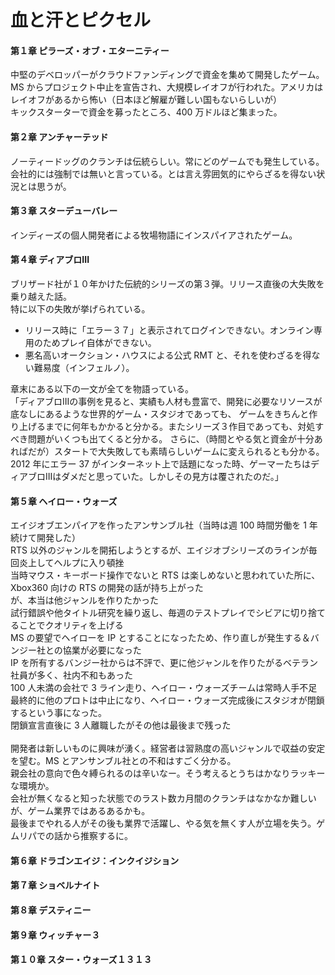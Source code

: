 # 血と汗とピクセル
#### 第１章 ピラーズ・オブ・エターニティー
中堅のデベロッパーがクラウドファンディングで資金を集めて開発したゲーム。<br/>
MS からプロジェクト中止を宣告され、大規模レイオフが行われた。アメリカはレイオフがあるから怖い（日本ほど解雇が難しい国もないらしいが）<br/>
キックスターターで資金を募ったところ、400 万ドルほど集まった。<br/>

#### 第２章 アンチャーテッド
ノーティードッグのクランチは伝統らしい。常にどのゲームでも発生している。
会社的には強制では無いと言っている。とは言え雰囲気的にやらざるを得ない状況とは思うが。

#### 第３章 スターデューバレー
インディーズの個人開発者による牧場物語にインスパイアされたゲーム。

#### 第４章 ディアブロIII
ブリザード社が１０年かけた伝統的シリーズの第３弾。リリース直後の大失敗を乗り越えた話。<br/>
特に以下の失敗が挙げられている。
- リリース時に「エラー３７」と表示されてログインできない。オンライン専用のためプレイ自体ができない。
- 悪名高いオークション・ハウスによる公式 RMT と、それを使わざるを得ない難易度（インフェルノ）。

章末にある以下の一文が全てを物語っている。<br/>
「ディアブロIIIの事例を見ると、実績も人材も豊富で、開発に必要なリソースが底なしにあるような世界的ゲーム・スタジオであっても、
ゲームをきちんと作り上げるまでに何年もかかると分かる。またシリーズ３作目であっても、対処すべき問題がいくつも出てくると分かる。
さらに、（時間とやる気と資金が十分あればだが）スタートで大失敗しても素晴らしいゲームに変えられるとも分かる。
2012 年にエラー 37 がインターネット上で話題になった時、ゲーマーたちはディアブロIIIはダメだと思っていた。しかしその見方は覆されたのだ。」

#### 第５章 ヘイロー・ウォーズ
エイジオブエンパイアを作ったアンサンブル社（当時は週 100 時間労働を 1 年続けて開発した）<br/>
RTS 以外のジャンルを開拓しようとするが、エイジオブシリーズのラインが毎回炎上してヘルプに入り頓挫<br/>
当時マウス・キーボード操作でないと RTS は楽しめないと思われていた所に、Xbox360 向けの RTS の開発の話が持ち上がった<br/>
が、本当は他ジャンルを作りたかった<br/>
試行錯誤や他タイトル研究を繰り返し、毎週のテストプレイでシビアに切り捨てることでクオリティを上げる<br/>
MS の要望でヘイローを IP とすることになったため、作り直しが発生する＆バンジー社との協業が必要になった<br/>
IP を所有するバンジー社からは不評で、更に他ジャンルを作りたがるベテラン社員が多く、社内不和もあった<br/>
100 人未満の会社で 3 ライン走り、ヘイロー・ウォーズチームは常時人手不足<br/>
最終的に他のプロトは中止になり、ヘイロー・ウォーズ完成後にスタジオが閉鎖するという事になった。<br/>
閉鎖宣言直後に 3 人離職したがその他は最後まで残った<br/>
<br/>
開発者は新しいものに興味が湧く。経営者は習熟度の高いジャンルで収益の安定を望む。MS とアンサンブル社との不和はすごく分かる。<br/>
親会社の意向で色々縛られるのは辛いなー。そう考えるとうちはかなりラッキーな環境か。<br/>
会社が無くなると知った状態でのラスト数カ月間のクランチはなかなか難しいが、ゲーム業界ではあるあるかも。<br/>
最後までやれる人がその後も業界で活躍し、やる気を無くす人が立場を失う。ゲムリパでの話から推察するに。<br/>

#### 第６章 ドラゴンエイジ：インクイジション
#### 第７章 ショベルナイト
#### 第８章 デスティニー
#### 第９章 ウィッチャー３
#### 第１０章 スター・ウォーズ１３１３
